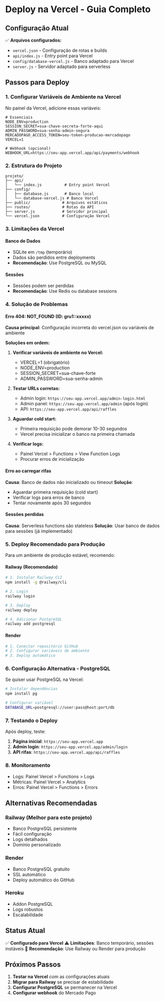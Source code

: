 # Deploy na Vercel - Guia Completo

## Configuração Atual

✅ **Arquivos configurados:**
- `vercel.json` - Configuração de rotas e builds
- `api/index.js` - Entry point para Vercel
- `config/database-vercel.js` - Banco adaptado para Vercel
- `server.js` - Servidor adaptado para serverless

## Passos para Deploy

### 1. Configurar Variáveis de Ambiente na Vercel

No painel da Vercel, adicione essas variáveis:

```env
# Essenciais
NODE_ENV=production
SESSION_SECRET=sua-chave-secreta-forte-aqui
ADMIN_PASSWORD=sua-senha-admin-segura
MERCADOPAGO_ACCESS_TOKEN=seu-token-producao-mercadopago
VERCEL=1

# Webhook (opcional)
WEBHOOK_URL=https://seu-app.vercel.app/api/payments/webhook
```

### 2. Estrutura do Projeto

```
projeto/
├── api/
│   └── index.js          # Entry point Vercel
├── config/
│   ├── database.js       # Banco local
│   └── database-vercel.js # Banco Vercel
├── public/              # Arquivos estáticos
├── routes/              # Rotas da API
├── server.js            # Servidor principal
└── vercel.json          # Configuração Vercel
```

### 3. Limitações da Vercel

#### Banco de Dados
- SQLite em `/tmp` (temporário)
- Dados são perdidos entre deployments
- **Recomendação**: Use PostgreSQL ou MySQL

#### Sessões
- Sessões podem ser perdidas
- **Recomendação**: Use Redis ou database sessions

### 4. Solução de Problemas

#### Erro 404: NOT_FOUND (ID: gru1::xxxxx)
**Causa principal**: Configuração incorreta do vercel.json ou variáveis de ambiente

**Soluções em ordem:**

1. **Verificar variáveis de ambiente no Vercel:**
   - VERCEL=1 (obrigatório)
   - NODE_ENV=production
   - SESSION_SECRET=sua-chave-forte
   - ADMIN_PASSWORD=sua-senha-admin

2. **Testar URLs corretas:**
   - Admin login: `https://seu-app.vercel.app/admin-login.html`
   - Admin panel: `https://seu-app.vercel.app/admin` (após login)
   - API: `https://seu-app.vercel.app/api/raffles`

3. **Aguardar cold start:**
   - Primeira requisição pode demorar 10-30 segundos
   - Vercel precisa inicializar o banco na primeira chamada

4. **Verificar logs:**
   - Painel Vercel > Functions > View Function Logs
   - Procurar erros de inicialização

#### Erro ao carregar rifas
**Causa**: Banco de dados não inicializado ou timeout
**Solução**: 
- Aguardar primeira requisição (cold start)
- Verificar logs para erros de banco
- Tentar novamente após 30 segundos

#### Sessões perdidas
**Causa**: Serverless functions são stateless
**Solução**: Usar banco de dados para sessões (já implementado)

### 5. Deploy Recomendado para Produção

Para um ambiente de produção estável, recomendo:

#### Railway (Recomendado)
```bash
# 1. Instalar Railway CLI
npm install -g @railway/cli

# 2. Login
railway login

# 3. Deploy
railway deploy

# 4. Adicionar PostgreSQL
railway add postgresql
```

#### Render
```bash
# 1. Conectar repositório GitHub
# 2. Configurar variáveis de ambiente
# 3. Deploy automático
```

### 6. Configuração Alternativa - PostgreSQL

Se quiser usar PostgreSQL na Vercel:

```bash
# Instalar dependências
npm install pg

# Configurar variável
DATABASE_URL=postgresql://user:pass@host:port/db
```

### 7. Testando o Deploy

Após deploy, teste:

1. **Página inicial**: `https://seu-app.vercel.app`
2. **Admin login**: `https://seu-app.vercel.app/admin/login`
3. **API rifas**: `https://seu-app.vercel.app/api/raffles`

### 8. Monitoramento

- Logs: Painel Vercel > Functions > Logs
- Métricas: Painel Vercel > Analytics
- Erros: Painel Vercel > Functions > Errors

## Alternativas Recomendadas

### Railway (Melhor para este projeto)
- Banco PostgreSQL persistente
- Fácil configuração
- Logs detalhados
- Domínio personalizado

### Render
- Banco PostgreSQL gratuito
- SSL automático
- Deploy automático do GitHub

### Heroku
- Addon PostgreSQL
- Logs robustos
- Escalabilidade

## Status Atual

✅ **Configurado para Vercel**
⚠️ **Limitações**: Banco temporário, sessões instáveis
🔄 **Recomendação**: Use Railway ou Render para produção

## Próximos Passos

1. **Testar na Vercel** com as configurações atuais
2. **Migrar para Railway** se precisar de estabilidade
3. **Configurar PostgreSQL** se permanecer na Vercel
4. **Configurar webhook** do Mercado Pago
